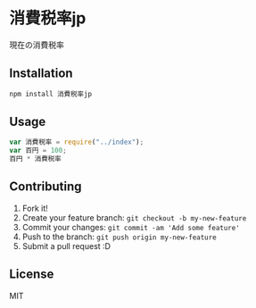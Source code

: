 # 消費税率jp

現在の消費税率

## Installation

``` sh
npm install 消費税率jp
```

## Usage

``` js
var 消費税率 = require("../index");
var 百円 = 100;
百円 * 消費税率
```

## Contributing

1. Fork it!
2. Create your feature branch: `git checkout -b my-new-feature`
3. Commit your changes: `git commit -am 'Add some feature'`
4. Push to the branch: `git push origin my-new-feature`
5. Submit a pull request :D

## License

MIT